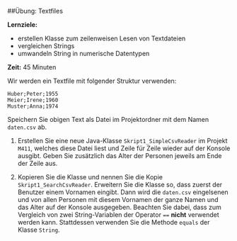 ##Übung: Textfiles

**Lernziele:**

* erstellen Klasse zum zeilenweisen Lesen von Textdateien
* vergleichen Strings
* umwandeln String in numerische Datentypen

**Zeit:** 45 Minuten

Wir werden ein Textfile mit folgender Struktur verwenden:

`Huber;Peter;1955`<br>
`Meier;Irene;1960`<br>
`Muster;Anna;1974`

Speichern Sie obigen Text als Datei im Projektordner mit dem Namen `daten.csv` ab.

1. Erstellen Sie eine neue Java-Klasse `Skript1_SimpleCsvReader` im Projekt `M411`, welches diese Datei liest und Zeile für
Zeile wieder auf der Konsole ausgibt. Geben Sie zusätzlich das Alter der
Personen jeweils am Ende der Zeile aus.

2. Kopieren Sie die Klasse und nennen Sie die Kopie `Skript1_SearchCsvReader`. Erweitern Sie die Klasse so, dass zuerst der Benutzer einem Vornamen eingibt. Dann wird die `daten.csv` eingelsenen und von allen Personen mit diesem Vornamen der ganze Namen und das Alter auf der Konsole ausgegeben. Beachten Sie dabei, dass zum
Vergleich von zwei String-Variablen der Operator `==` **nicht** verwendet
werden kann. Stattdessen verwenden Sie die Methode `equals` der Klasse `String`.

